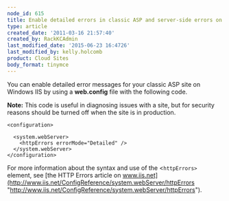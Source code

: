 ```yaml
---
node_id: 615
title: Enable detailed errors in classic ASP and server-side errors on Cloud Sites
type: article
created_date: '2011-03-16 21:57:40'
created_by: RackKCAdmin
last_modified_date: '2015-06-23 16:4726'
last_modified_by: kelly.holcomb
product: Cloud Sites
body_format: tinymce
---
```


You can enable detailed error messages for your classic ASP site on
Windows IIS by using a **web.config** file with the following code.

**Note:** This code is useful in diagnosing issues with a site, but for
security reasons should be turned off when the site is in production.

    <configuration>

      <system.webServer>
        <httpErrors errorMode="Detailed" />
      </system.webServer>
    </configuration>

For more information about the syntax and use of the \<`httpErrors>`
element, see [the HTTP Errors article on
www.iis.net](http://www.iis.net/ConfigReference/system.webServer/httpErrors "http://www.iis.net/ConfigReference/system.webServer/httpErrors").

